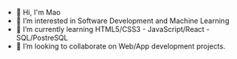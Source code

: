 - 👋 Hi, I'm Mao
- 👀 I’m interested in Software Development and Machine Learning 
- 🌱 I’m currently learning HTML5/CSS3 - JavaScript/React - SQL/PostreSQL
- 💞️ I’m looking to collaborate on Web/App development projects.

<!---
maom-m/maom-m is a ✨ special ✨ repository because its `README.md` (this file) appears on your GitHub profile.
You can click the Preview link to take a look at your changes.
--->
